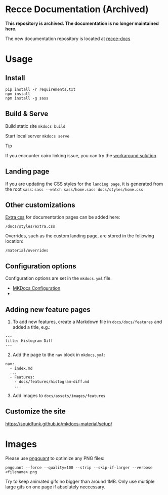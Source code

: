 Recce Documentation (Archived)
========================

**This repository is archived. The documentation is no longer maintained here.**

The new documentation repository is located at [recce-docs](https://github.com/DataRecce/recce-docs)

# Usage

## Install
```
pip install -r requirements.txt
npm install 
npm install -g sass
```

## Build & Serve

Build static site
`mkdocs build`

Start local server 
`mkdocs serve`

> [!TIP]
> If you encounter cairo linking issue, you can try the [workaround solution](https://github.com/Kozea/cairocffi/issues/28#issuecomment-1173455046).


## Landing page
If you are updating the CSS styles for the `landing page`, it is generated from the root `sass`:
`sass --watch sass/home.sass docs/styles/home.css`

## Other customizations

[Extra css](https://www.mkdocs.org/user-guide/customizing-your-theme/) for documentation pages can be added here:

```
/docs/styles/extra.css
```

Overrides, such as the custom landing page, are stored in the following location:

```
/material/overrides

```

## Configuration options
Configuration options are set in the `mkdocs.yml` file. 
- [MKDocs Configuration](https://www.mkdocs.org/user-guide/configuration/)
- 

## Adding new feature pages
1. To add new features, create a Markdown file in `docs/docs/features` and added a title, e.g.:

```
---
title: Histogram Diff
---
```

2. Add the page to the `nav` block in `mkdocs,yml`:

```
nav:
  - index.md
  ...
  - Features:
    - docs/features/histogram-diff.md
    ...
```

3. Add images to `docs/assets/images/features`


## Customize the site
https://squidfunk.github.io/mkdocs-material/setup/


# Images

Please use [pngquant](https://pngquant.org/) to optimize any PNG files:

```
pngquant --force --quality=100 --strip --skip-if-larger --verbose <filename>.png
```

Try to keep animated gifs no bigger than around 1MB. Only use multiple large gifs on one page if absolutely neccessary. 




